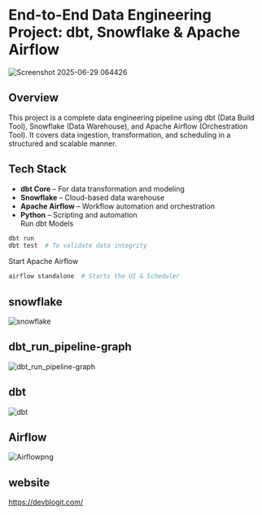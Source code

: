 # End-to-End Data Engineering Project: dbt, Snowflake & Apache Airflow

![Screenshot 2025-06-29 064426](https://github.com/user-attachments/assets/1775b810-b478-4364-b765-74966b3e0e7c)

## Overview
This project is a complete data engineering pipeline using dbt (Data Build Tool), Snowflake (Data Warehouse), and Apache Airflow (Orchestration Tool). It covers data ingestion, transformation, and scheduling in a structured and scalable manner.

## Tech Stack
- **dbt Core** – For data transformation and modeling  
- **Snowflake** – Cloud-based data warehouse  
- **Apache Airflow** – Workflow automation and orchestration  
- **Python** – Scripting and automation  
Run dbt Models
```sh
dbt run
dbt test  # To validate data integrity
```

Start Apache Airflow
```sh
airflow standalone  # Starts the UI & Scheduler
```
## snowflake
![snowflake](https://github.com/user-attachments/assets/c511c962-9600-4803-8d70-180d1c64af90)
## dbt_run_pipeline-graph
![dbt_run_pipeline-graph](https://github.com/user-attachments/assets/7b24a822-647c-40a3-9275-305f65941869)
## dbt
![dbt](https://github.com/user-attachments/assets/cd8183bc-af7f-4970-97f4-d5ca43f9686c)
## Airflow
![Airflowpng](https://github.com/user-attachments/assets/504f7830-c5bc-4044-bbf4-00074fe8f892)
## website 
https://devblogit.com/
